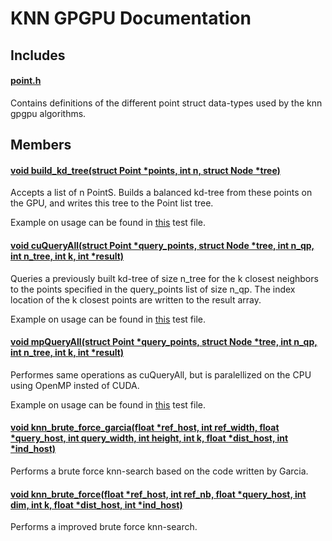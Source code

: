 KNN GPGPU Documentation
=======================

Includes
--------

#### [point.h](https://github.com/hgranlund/tsi-gpgpu/blob/master/src/kNN/point.h)

Contains definitions of the different point struct data-types used by the knn gpgpu algorithms.


Members
-------

#### [void build_kd_tree(struct Point *points, int n, struct Node *tree)](https://github.com/hgranlund/tsi-gpgpu/blob/master/src/kNN/kd-tree/kd-tree-build.cu)

Accepts a list of n PointS. Builds a balanced kd-tree from these points on the GPU, and writes this tree to the Point list tree.

Example on usage can be found in [this](https://github.com/hgranlund/tsi-gpgpu/blob/master/tests/kNN/kd-tree/time-kd-search.cu) test file.


#### [void cuQueryAll(struct Point *query_points, struct Node *tree, int n_qp, int n_tree, int k, int *result)](https://github.com/hgranlund/tsi-gpgpu/blob/master/src/kNN/kd-tree/kd-search.cu)

Queries a previously built kd-tree of size n_tree for the k closest neighbors to the points specified in the query_points list of size n_qp. The index location of the k closest points are written to the result array.

Example on usage can be found in [this](https://github.com/hgranlund/tsi-gpgpu/blob/master/tests/kNN/kd-tree/time-kd-tree-build.cu) test file.


#### [void mpQueryAll(struct Point *query_points, struct Node *tree, int n_qp, int n_tree, int k, int *result)](https://github.com/hgranlund/tsi-gpgpu/blob/master/src/kNN/kd-tree/kd-search-openmp.cu)

Performes same operations as cuQueryAll, but is paralellized on the CPU using OpenMP insted of CUDA.

Example on usage can be found in [this](https://github.com/hgranlund/tsi-gpgpu/blob/master/tests/kNN/kd-tree/time-kd-search-openmp.cu) test file.


#### [void knn_brute_force_garcia(float *ref_host, int ref_width, float *query_host, int query_width, int height, int k, float *dist_host, int *ind_host)](https://github.com/hgranlund/tsi-gpgpu/blob/master/src/kNN/brute-force/kNN-brute-force-garcia.cu)

Performs a brute force knn-search based on the code written by Garcia.


#### [void knn_brute_force(float *ref_host, int ref_nb, float *query_host, int dim, int k, float *dist_host, int *ind_host)](https://github.com/hgranlund/tsi-gpgpu/blob/master/src/kNN/brute-force/kNN-brute-force.cu)

Performs a improved brute force knn-search.
